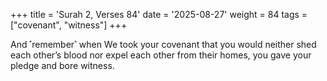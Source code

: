 +++
title = 'Surah 2, Verses 84'
date = '2025-08-27'
weight = 84
tags = ["covenant", "witness"]
+++

And ˹remember˺ when We took your covenant that you would neither shed each other’s blood nor expel each other from their homes, you gave your pledge and bore witness.